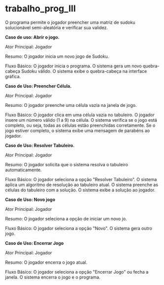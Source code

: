 # trabalho_prog_III
O programa permite o jogador preencher uma matriz de sudoku solucionável semi-aleatória e verificar sua validez.

**Caso de uso: Abrir o jogo.**

Ator Principal: Jogador

Resumo: O jogador inicia um novo jogo de Sudoku.

Fluxo Básico:
O jogador inicia o programa. O sistema gera um novo quebra-cabeça Sudoku válido. O sistema exibe o quebra-cabeça na interface gráfica.

**Caso de Uso: Preencher Célula.**

Ator Principal: Jogador

Resumo: O jogador preenche uma célula vazia na janela de jogo.

Fluxo Básico:
O jogador clica em uma célula vazia no tabuleiro. O jogador insere um número válido (1 a 9) na célula. O sistema verifica se o jogo está completo, ou seja, todas as células estão preenchidas corretamente. Se o jogo estiver completo, o sistema exibe uma mensagem de parabéns ao jogador.

**Caso de Uso: Resolver Tabuleiro.**

Ator Principal: Jogador

Resumo: O jogador solicita que o sistema resolva o tabuleiro automaticamente.

Fluxo Básico:
O jogador seleciona a opção "Resolver Tabuleiro". O sistema aplica um algoritmo de resolução ao tabuleiro atual. O sistema preenche as células do tabuleiro com a solução. O sistema exibe a solução ao jogador.

**Caso de Uso: Novo jogo**

Ator Principal: Jogador

Resumo: O jogador seleciona a opção de iniciar um novo jo.

Fluxo Básico:
O jogador seleciona a opção "Novo". O sistema gera outro jogo.

**Caso de Uso: Encerrar Jogo**

Ator Principal: Jogador

Resumo: O jogador encerra o jogo atual.

Fluxo Básico:
O jogador seleciona a opção "Encerrar Jogo" ou fecha a janela. O sistema encerra o jogo e o programa.
